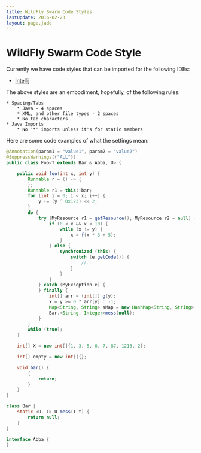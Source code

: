```yaml
---
title: WildFly Swarm Code Styles
lastUpdate: 2016-02-23
layout: page.jade
---
```


# WildFly Swarm Code Style

Currently we have code styles that can be imported for the following IDEs:

  * [Intellij](https://github.com/wildfly-swarm/wildfly-swarm-parent/blob/master/ide-configs/idea/README.md)

The above styles are an embodiment, hopefully, of the following rules:

    * Spacing/Tabs
        * Java - 4 spaces
        * XML, and other file types - 2 spaces
        * No tab characters
    * Java Imports
        * No '*' imports unless it's for static members

Here are some code examples of what the settings mean:

```java
@Annotation(param1 = "value1", param2 = "value2")
@SuppressWarnings({"ALL"})
public class Foo<T extends Bar & Abba, U> {

    public void foo(int x, int y) {
        Runnable r = () -> {
        };
        Runnable r1 = this::bar;
        for (int i = 0; i < x; i++) {
            y += (y ^ 0x123) << 2;
        }
        do {
            try (MyResource r1 = getResource(); MyResource r2 = null) {
                if (0 < x && x < 10) {
                    while (x != y) {
                        x = f(x * 3 + 5);
                    }
                } else {
                    synchronized (this) {
                        switch (e.getCode()) {
                            //...
                        }
                    }
                }
            } catch (MyException e) {
            } finally {
                int[] arr = (int[]) g(y);
                x = y >= 0 ? arr[y] : -1;
                Map<String, String> sMap = new HashMap<String, String>();
                Bar.<String, Integer>mess(null);
            }
        }
        while (true);
    }

    int[] X = new int[]{1, 3, 5, 6, 7, 87, 1213, 2};

    int[] empty = new int[]{};

    void bar() {
        {
            return;
        }
    }
}

class Bar {
    static <U, T> U mess(T t) {
        return null;
    }
}

interface Abba {
}
```

<!--
## Checkstyle Rules

These are the checkstyle rules that are currently being used

### [FileTabCharacter](http://checkstyle.sourceforge.net/config_whitespace.html#FileTabCharacter)

Checks that there are no tab characters. 'eachLine' is set to true so that every tab character found is reported, not just
the first one.

### [RegexpSingleline](http://checkstyle.sourceforge.net/config_regexp.html#RegexpSingleline)

Sets a format of `\s+$` to ensure there are no trailing spaces on lines.

### [AvoidStarImport](http://checkstyle.sourceforge.net/config_imports.html#AvoidStarImport)

Checks for import statements with the `*` notation. `allowStaticMemberImports` is set to true so that `*` is allowed in
situations such as:

```java
import static org.junit.Assert.*;
```

### [RedundantImport](http://checkstyle.sourceforge.net/config_imports.html#RedundantImport)

Checks any import statements that are not necessary for compilation, due to duplication or it being a `java.lang` class.

### [UnusedImports](http://checkstyle.sourceforge.net/config_imports.html#UnusedImports)

Checks for import statements that are no longer necessary for code compilation.

### [IllegalImport](http://checkstyle.sourceforge.net/config_imports.html#IllegalImport)

Checks for imports of illegal packages, such as `sun.*`. In our case `junit.framework` has been added as `org.junit` is the
newer package naming.

### [ModifierOrder](http://checkstyle.sourceforge.net/config_modifier.html#ModifierOrder)

Checks for modifier order to ensure it conforms with:

  1. public
  2. protected
  3. private
  4. abstract
  5. static
  6. final
  7. transient
  8. volatile
  9. synchronized
  10. native
  11. strictfp

### [RedundantModifier](http://checkstyle.sourceforge.net/config_modifier.html#RedundantModifier)

Checks for modifiers that are not necessary. For instance, fields on interfaces are automatically `public`, `static`, and `final`.

### [LeftCurly](http://checkstyle.sourceforge.net/config_blocks.html#LeftCurly)

Checks that `{` is placed at the end of the line for classes, constructors, interfaces, methods, switch statements and static
initialization blocks.

### [EmptyStatement](http://checkstyle.sourceforge.net/config_coding.html#EmptyStatement)

Looks for `;` without code prior to it.

### [EqualsHashCode](http://checkstyle.sourceforge.net/config_coding.html#EqualsHashCode)

Checks that classes overriding `equals()` also override `hashcode()`.

### [DefaultComesLast](http://checkstyle.sourceforge.net/config_coding.html#DefaultComesLast)

Ensure the `default` is after all `case` statements in a `switch`.

### [IllegalInstantiation](http://checkstyle.sourceforge.net/config_coding.html#IllegalInstantiation)

Checks for instantiations where a factory is preferred, such as `Boolean.TRUE` instead of `new Boolean(true)`.

### [MissingSwitchDefault](http://checkstyle.sourceforge.net/config_coding.html#MissingSwitchDefault)

Checks that a `switch` contains a `default`.

### [UpperEll](http://checkstyle.sourceforge.net/config_misc.html#UpperEll)

Check that constants are defined as `Long` and not `long`.

### [PackageAnnotation](http://checkstyle.sourceforge.net/config_annotation.html#PackageAnnotation)

Ensures all package annotations are in `package-info.java`

### [HideUtilityClassConstructor](http://checkstyle.sourceforge.net/config_design.html#HideUtilityClassConstructor)

Checks all utility classes, such as those with all `static` methods, don't have a public constructor.

### [MissingOverride](http://checkstyle.sourceforge.net/config_annotation.html#MissingOverride)

Ensures `java.lang.Override` is present when `{@inheritDoc}` is present.

### [CovariantEquals](http://checkstyle.sourceforge.net/config_coding.html#CovariantEquals)

Checks that a class which defines a Covariant `equals(MyClass)` method also overrides `equals(Object)` to prevent
unexpected behavior.

### [InnerTypeLast](http://checkstyle.sourceforge.net/config_design.html#InnerTypeLast)

Checks that inner classes and interfaces are specified at the bottom of the class file.

### [EqualsAvoidNull](http://checkstyle.sourceforge.net/config_coding.html#EqualsAvoidNull)

Prefers `"someValue".equals(myVar)` over `myVar.equals("someValue")`

### [ArrayTypeStyle](http://checkstyle.sourceforge.net/config_misc.html#ArrayTypeStyle)

Prefers `main(String[] args)` over `main(String args[])`
-->
